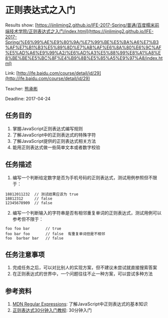 # 正则表达式之入门
Results show: [https://jinliming2.github.io/IFE-2017-Spring/普通/百度糯米前端技术学院/正则表达式之入门/index.html](https://jinliming2.github.io/IFE-2017-Spring/%E6%99%AE%E9%80%9A/%E7%99%BE%E5%BA%A6%E7%B3%AF%E7%B1%B3%E5%89%8D%E7%AB%AF%E6%8A%80%E6%9C%AF%E5%AD%A6%E9%99%A2/%E6%AD%A3%E5%88%99%E8%A1%A8%E8%BE%BE%E5%BC%8F%E4%B9%8B%E5%85%A5%E9%97%A8/index.html)

Link: [http://ife.baidu.com/course/detail/id/29](http://ife.baidu.com/course/detail/id/29)

Teacher: [熊承彬](http://ife.baidu.com/mentor/detail/id/25)

Deadline: 2017-04-24

## 任务目的
1. 掌握JavaScript正则表达式编写规则
2. 了解JavaScript中的正则表达式的特殊字符
3. 了解JavaScript提供的正则表达式相关方法
4. 能用正则表达式做一些简单文本或者数字校验

## 任务描述
1. 编写一个判断给定数字是否为手机号码的正则表达式，测试用例参照但不限于：
```
18812011232  // 测试结果应该为 true
18812312     // false
12345678909  // false
```
2. 编写一个判断输入的字符串是否有相邻重复单词的正则表达式，测试用例可以参考但不限于：
```
foo foo bar       // true
foo bar foo       // false  有重复单词但是不相邻
foo  barbar bar   // false
```

## 任务注意事项
1. 完成任务之后，可以对比别人的实现方案，但不建议未尝试就直接搜索答案
2. 在正则表达式的世界中，一个问题往往不止一种方案，可以尝试多种方法

## 参考资料
1. [MDN Regular Expressions](https://developer.mozilla.org/en-US/docs/Web/JavaScript/Guide/Regular_Expressions): 了解JavaScript中正则表达式的基本知识
2. [正则表达式30分钟入门教程](http://deerchao.net/tutorials/regex/regex-1.htm): 30分钟入门

